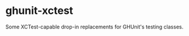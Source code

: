 ghunit-xctest
=============

Some XCTest-capable drop-in replacements for GHUnit's testing classes.

